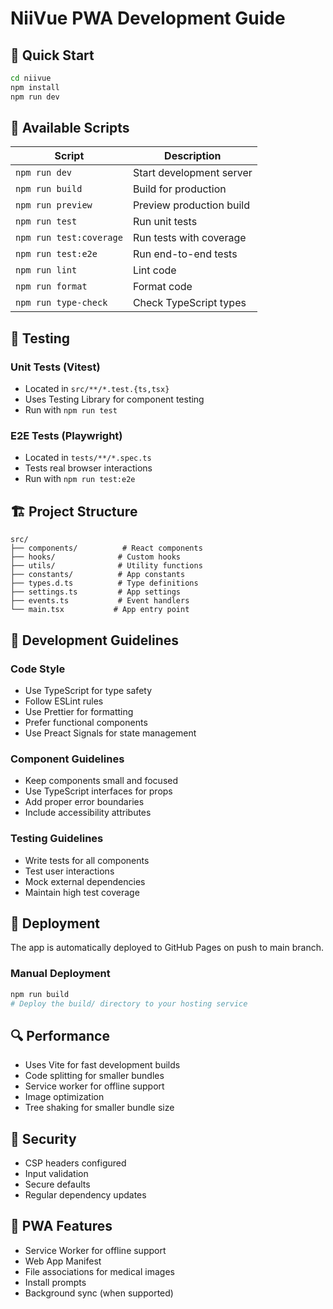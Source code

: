 # NiiVue PWA Development Guide

## 🚀 Quick Start

```bash
cd niivue
npm install
npm run dev
```

## 📝 Available Scripts

| Script | Description |
|--------|-------------|
| `npm run dev` | Start development server |
| `npm run build` | Build for production |
| `npm run preview` | Preview production build |
| `npm run test` | Run unit tests |
| `npm run test:coverage` | Run tests with coverage |
| `npm run test:e2e` | Run end-to-end tests |
| `npm run lint` | Lint code |
| `npm run format` | Format code |
| `npm run type-check` | Check TypeScript types |

## 🧪 Testing

### Unit Tests (Vitest)
- Located in `src/**/*.test.{ts,tsx}`
- Uses Testing Library for component testing
- Run with `npm run test`

### E2E Tests (Playwright)
- Located in `tests/**/*.spec.ts`
- Tests real browser interactions
- Run with `npm run test:e2e`

## 🏗️ Project Structure

```
src/
├── components/          # React components
├── hooks/              # Custom hooks
├── utils/              # Utility functions
├── constants/          # App constants
├── types.d.ts          # Type definitions
├── settings.ts         # App settings
├── events.ts           # Event handlers
└── main.tsx           # App entry point
```

## 🔧 Development Guidelines

### Code Style
- Use TypeScript for type safety
- Follow ESLint rules
- Use Prettier for formatting
- Prefer functional components
- Use Preact Signals for state management

### Component Guidelines
- Keep components small and focused
- Use TypeScript interfaces for props
- Add proper error boundaries
- Include accessibility attributes

### Testing Guidelines
- Write tests for all components
- Test user interactions
- Mock external dependencies
- Maintain high test coverage

## 🚀 Deployment

The app is automatically deployed to GitHub Pages on push to main branch.

### Manual Deployment
```bash
npm run build
# Deploy the build/ directory to your hosting service
```

## 🔍 Performance

- Uses Vite for fast development builds
- Code splitting for smaller bundles
- Service worker for offline support
- Image optimization
- Tree shaking for smaller bundle size

## 🔐 Security

- CSP headers configured
- Input validation
- Secure defaults
- Regular dependency updates

## 📱 PWA Features

- Service Worker for offline support
- Web App Manifest
- File associations for medical images
- Install prompts
- Background sync (when supported)

